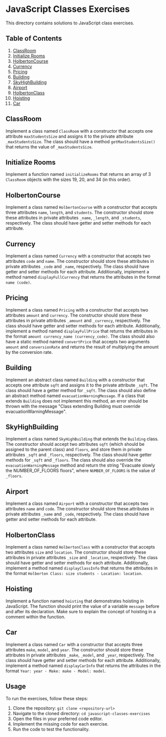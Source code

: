 # JavaScript Classes Exercises

This directory contains solutions to JavaScript class exercises.

## Table of Contents

1. [ClassRoom](#classroom)
2. [Initialize Rooms](#initialize-rooms)
3. [HolbertonCourse](#holberton-course)
4. [Currency](#currency)
5. [Pricing](#pricing)
6. [Building](#building)
7. [SkyHighBuilding](#skyhigh-building)
8. [Airport](#airport)
9. [HolbertonClass](#holberton-class)
10. [Hoisting](#hoisting)
11. [Car](#car)

## ClassRoom

Implement a class named `ClassRoom` with a constructor that accepts one attribute `maxStudentsSize` and assigns it to the private attribute `_maxStudentsSize`. The class should have a method `getMaxStudentsSize()` that returns the value of `_maxStudentsSize`.

## Initialize Rooms

Implement a function named `initializeRooms` that returns an array of 3 `ClassRoom` objects with the sizes 19, 20, and 34 (in this order).

## HolbertonCourse

Implement a class named `HolbertonCourse` with a constructor that accepts three attributes `name`, `length`, and `students`. The constructor should store these attributes in private attributes `_name`, `_length`, and `_students`, respectively. The class should have getter and setter methods for each attribute.

## Currency

Implement a class named `Currency` with a constructor that accepts two attributes `code` and `name`. The constructor should store these attributes in private attributes `_code` and `_name`, respectively. The class should have getter and setter methods for each attribute. Additionally, implement a method named `displayFullCurrency` that returns the attributes in the format `name (code)`.

## Pricing

Implement a class named `Pricing` with a constructor that accepts two attributes `amount` and `currency`. The constructor should store these attributes in private attributes `_amount` and `_currency`, respectively. The class should have getter and setter methods for each attribute. Additionally, implement a method named `displayFullPrice` that returns the attributes in the format `amount currency_name (currency_code)`. The class should also have a static method named `convertPrice` that accepts two arguments `amount` and `conversionRate` and returns the result of multiplying the amount by the conversion rate.

## Building

Implement an abstract class named `Building` with a constructor that accepts one attribute `sqft` and assigns it to the private attribute `_sqft`. The class should have a getter method for `_sqft`. The class should also define an abstract method named `evacuationWarningMessage`. If a class that extends `Building` does not implement this method, an error should be thrown with the message "Class extending Building must override evacuationWarningMessage".

## SkyHighBuilding

Implement a class named `SkyHighBuilding` that extends the `Building` class. The constructor should accept two attributes `sqft` (which should be assigned to the parent class) and `floors`, and store them in private attributes `_sqft` and `_floors`, respectively. The class should have getter methods for `_sqft` and `_floors`. The class should also override the `evacuationWarningMessage` method and return the string "Evacuate slowly the NUMBER_OF_FLOORS floors", where `NUMBER_OF_FLOORS` is the value of `_floors`.

## Airport

Implement a class named `Airport` with a constructor that accepts two attributes `name` and `code`. The constructor should store these.attributes in private attributes `_name` and `_code`, respectively. The class should have getter and setter methods for each attribute.

## HolbertonClass

Implement a class named `HolbertonClass` with a constructor that accepts two attributes `size` and `location`. The constructor should store these attributes in private attributes `_size` and `_location`, respectively. The class should have getter and setter methods for each attribute. Additionally, implement a method named `displayClassInfo` that returns the attributes in the format `Holberton Class: size students - Location: location`.

## Hoisting

Implement a function named `hoisting` that demonstrates hoisting in JavaScript. The function should print the value of a variable `message` before and after its declaration. Make sure to explain the concept of hoisting in a comment within the function.

## Car

Implement a class named `Car` with a constructor that accepts three attributes `make`, `model`, and `year`. The constructor should store these attributes in private attributes `_make`, `_model`, and `_year`, respectively. The class should have getter and setter methods for each attribute. Additionally, implement a method named `displayCarInfo` that returns the attributes in the format `Year: year - Make: make - Model: model`.

## Usage

To run the exercises, follow these steps:

1. Clone the repository: `git clone <repository-url>`
2. Navigate to the cloned directory: `cd javascript-classes-exercises`
3. Open the files in your preferred code editor.
4. Implement the missing code for each exercise.
5. Run the code to test the functionality.

